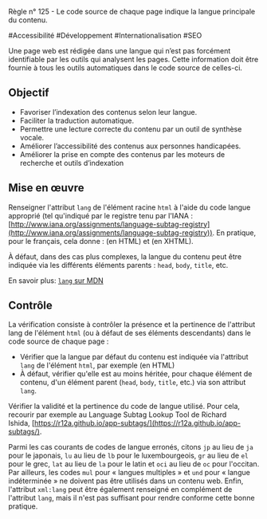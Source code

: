 
Règle n° 125  - Le code source de chaque page indique la langue principale du contenu.

#Accessibilité #Développement #Internationalisation #SEO

Une page web est rédigée dans une langue qui n’est pas forcément identifiable par les outils qui analysent les pages. Cette information doit être fournie à tous les outils automatiques dans le code source de celles-ci.

Objectif
--------

*   Favoriser l’indexation des contenus selon leur langue.
*   Faciliter la traduction automatique.
*   Permettre une lecture correcte du contenu par un outil de synthèse vocale.
*   Améliorer l’accessibilité des contenus aux personnes handicapées.
*   Améliorer la prise en compte des contenus par les moteurs de recherche et outils d’indexation

Mise en œuvre
-------------

Renseigner l'attribut `lang` de l'élément racine `html` à l'aide du code langue approprié (tel qu'indiqué par le registre tenu par l'IANA : [http://www.iana.org/assignments/language-subtag-registry](http://www.iana.org/assignments/language-subtag-registry)). En pratique, pour le français, cela donne : <html lang="fr"> (en HTML) et <html lang="fr" xml:lang="fr"> (en XHTML).

À défaut, dans des cas plus complexes, la langue du contenu peut être indiquée via les différents éléments parents : `head`, `body`, `title`, etc.

En savoir plus: [`lang` sur MDN](https://developer.mozilla.org/fr/docs/Web/HTML/Attributs_universels/lang)

Contrôle
--------

La vérification consiste à contrôler la présence et la pertinence de l'attribut lang de l'élément `html` (ou à défaut de ses éléments descendants) dans le code source de chaque page :

*   Vérifier que la langue par défaut du contenu est indiquée via l'attribut `lang` de l'élément `html`, par exemple <html lang="fr"> (en HTML)
*   À défaut, vérifier qu'elle est au moins héritée, pour chaque élément de contenu, d'un élément parent (`head`, `body`, `title`, etc.) via son attribut `lang`.

Vérifier la validité et la pertinence du code de langue utilisé. Pour cela, recourir par exemple au Language Subtag Lookup Tool de Richard Ishida, [https://r12a.github.io/app-subtags/](https://r12a.github.io/app-subtags/).

Parmi les cas courants de codes de langue erronés, citons `jp` au lieu de `ja` pour le japonais, `lu` au lieu de `lb` pour le luxembourgeois, `gr` au lieu de `el` pour le grec, `lat` au lieu de `la` pour le latin et `oci` au lieu de `oc` pour l'occitan. Par ailleurs, les codes `mul` pour « langues multiples » et `und` pour « langue indéterminée » ne doivent pas être utilisés dans un contenu web. Enfin, l'attribut `xml:lang` peut être également renseigné en complément de l'attribut `lang`, mais il n'est pas suffisant pour rendre conforme cette bonne pratique.
